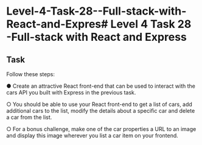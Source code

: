 # Level-4-Task-28--Full-stack-with-React-and-Expres# Level 4 Task 28 -Full-stack with React and Express

## Task

Follow these steps:

● Create an attractive React front-end that can be used to interact with the cars API you built with Express in the previous task.

○ You should be able to use your React front-end to get a list of cars, add additional cars to the list, modify the details about a specific car and delete a car from the list.

○ For a bonus challenge, make one of the car properties a URL to an image and display this image wherever you list a car item on your frontend.
